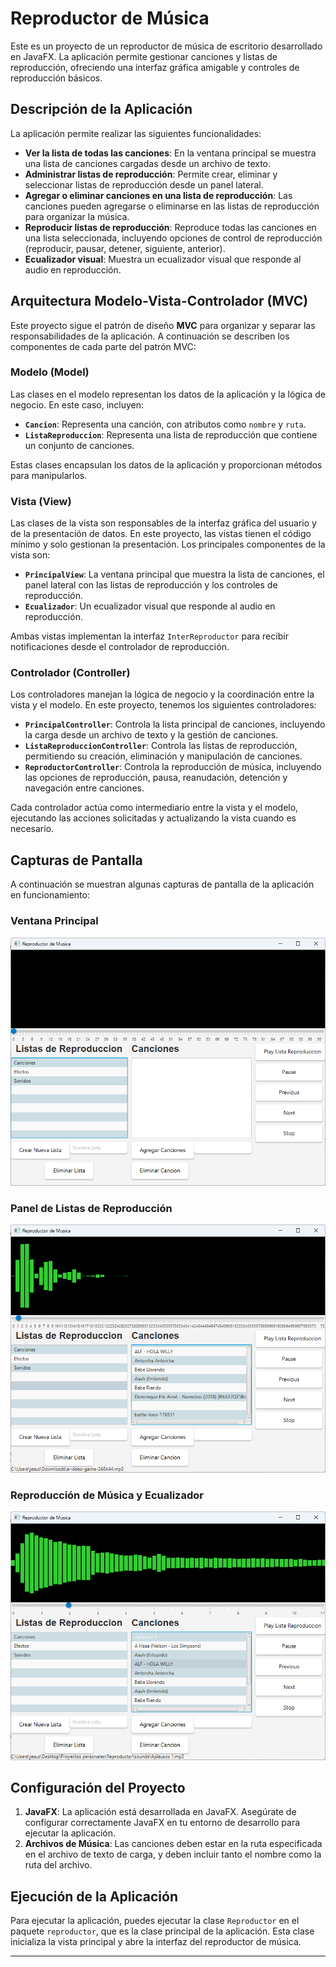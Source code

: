# Reproductor de Música

Este es un proyecto de un reproductor de música de escritorio desarrollado en JavaFX. La aplicación permite gestionar canciones y listas de reproducción, ofreciendo una interfaz gráfica amigable y controles de reproducción básicos.

## Descripción de la Aplicación

La aplicación permite realizar las siguientes funcionalidades:

- **Ver la lista de todas las canciones**: En la ventana principal se muestra una lista de canciones cargadas desde un archivo de texto.
- **Administrar listas de reproducción**: Permite crear, eliminar y seleccionar listas de reproducción desde un panel lateral.
- **Agregar o eliminar canciones en una lista de reproducción**: Las canciones pueden agregarse o eliminarse en las listas de reproducción para organizar la música.
- **Reproducir listas de reproducción**: Reproduce todas las canciones en una lista seleccionada, incluyendo opciones de control de reproducción (reproducir, pausar, detener, siguiente, anterior).
- **Ecualizador visual**: Muestra un ecualizador visual que responde al audio en reproducción.

## Arquitectura Modelo-Vista-Controlador (MVC)

Este proyecto sigue el patrón de diseño **MVC** para organizar y separar las responsabilidades de la aplicación. A continuación se describen los componentes de cada parte del patrón MVC:

### Modelo (Model)

Las clases en el modelo representan los datos de la aplicación y la lógica de negocio. En este caso, incluyen:

- **`Cancion`**: Representa una canción, con atributos como `nombre` y `ruta`.
- **`ListaReproduccion`**: Representa una lista de reproducción que contiene un conjunto de canciones.

Estas clases encapsulan los datos de la aplicación y proporcionan métodos para manipularlos.

### Vista (View)

Las clases de la vista son responsables de la interfaz gráfica del usuario y de la presentación de datos. En este proyecto, las vistas tienen el código mínimo y solo gestionan la presentación. Los principales componentes de la vista son:

- **`PrincipalView`**: La ventana principal que muestra la lista de canciones, el panel lateral con las listas de reproducción y los controles de reproducción.
- **`Ecualizador`**: Un ecualizador visual que responde al audio en reproducción.

Ambas vistas implementan la interfaz `InterReproductor` para recibir notificaciones desde el controlador de reproducción.

### Controlador (Controller)

Los controladores manejan la lógica de negocio y la coordinación entre la vista y el modelo. En este proyecto, tenemos los siguientes controladores:

- **`PrincipalController`**: Controla la lista principal de canciones, incluyendo la carga desde un archivo de texto y la gestión de canciones.
- **`ListaReproduccionController`**: Controla las listas de reproducción, permitiendo su creación, eliminación y manipulación de canciones.
- **`ReproductorController`**: Controla la reproducción de música, incluyendo las opciones de reproducción, pausa, reanudación, detención y navegación entre canciones.

Cada controlador actúa como intermediario entre la vista y el modelo, ejecutando las acciones solicitadas y actualizando la vista cuando es necesario.

## Capturas de Pantalla

A continuación se muestran algunas capturas de pantalla de la aplicación en funcionamiento:

### Ventana Principal
![Ventana Principal](Example/img/Ventana-Principal.png)

### Panel de Listas de Reproducción
![Panel de Listas](Example/img/Panel-Reproduccion.png)

### Reproducción de Música y Ecualizador
![Reproducción y Ecualizador](Example/img/Panel-Canciones.png)



## Configuración del Proyecto

1. **JavaFX**: La aplicación está desarrollada en JavaFX. Asegúrate de configurar correctamente JavaFX en tu entorno de desarrollo para ejecutar la aplicación.
2. **Archivos de Música**: Las canciones deben estar en la ruta especificada en el archivo de texto de carga, y deben incluir tanto el nombre como la ruta del archivo.

## Ejecución de la Aplicación

Para ejecutar la aplicación, puedes ejecutar la clase `Reproductor` en el paquete `reproductor`, que es la clase principal de la aplicación. Esta clase inicializa la vista principal y abre la interfaz del reproductor de música.


---
